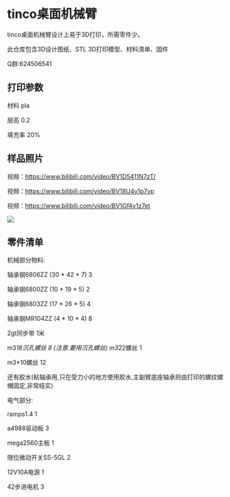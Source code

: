 # tinco桌面机械臂



tinco桌面机械臂设计上易于3D打印，所需零件少。

此仓库包含3D设计图纸、STL 3D打印模型、材料清单、固件



Q群:624506541



## 打印参数

材料 pla 

层高 0.2

填充率 20%



## 样品照片

视频：https://www.bilibili.com/video/BV1D5411N7zT/

视频：https://www.bilibili.com/video/BV18U4y1p7vp

视频：https://www.bilibili.com/video/BV1Gf4y1z7et


![](https://github.com/xhoobin/LincoRobotArm/blob/master/%E6%A0%B7%E5%93%81%E7%85%A7%E7%89%87/IMG_20210216_135738.jpg?raw=true)



## 零件清单

机械部分物料:

轴承钢6806ZZ          (30 * 42 * 7)      3

轴承钢6800ZZ          (10 * 19 * 5)      2

轴承钢6803ZZ           (17 * 26 * 5)     4

轴承钢MR104ZZ        (4 * 10 * 4)       8

2gt同步带                                 1米



m3*18沉孔螺丝                             8     (注意:要用沉孔螺丝)
m3*22螺丝                                   1

m3*10螺丝                                   12

还有胶水(粘轴承用,只在受力小的地方使用胶水,主副臂底座轴承则由打印的螺纹螺帽固定,非常结实)

 电气部分:

 ramps1.4                                      1

a4988驱动板                                  3

mega2560主板                               1 

限位微动开关SS-5GL                       2

12V10A电源                                   1

42步进电机                                    3

